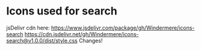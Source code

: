 # Icons used for search
jsDelivr cdn here: https://www.jsdelivr.com/package/gh/Windermere/icons-search
https://cdn.jsdelivr.net/gh/Windermere/icons-search@v1.0.0/dist/style.css
 Changes!
